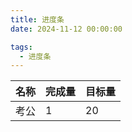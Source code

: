 ```yaml
---
title: 进度条
date: 2024-11-12 00:00:00

tags: 
  - 进度条
---
```

| 名称  | 完成量 | 目标量 |
| --- | --- | --- |
| 考公  | 1   | 20  |
